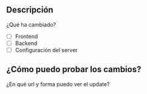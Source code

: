 ## Descripción
¿Qué ha cambiado?

- [ ] Frontend
- [ ] Backend
- [ ] Configuración del server

## ¿Cómo puedo probar los cambios?
¿En qué url y forma puedo ver el update?
